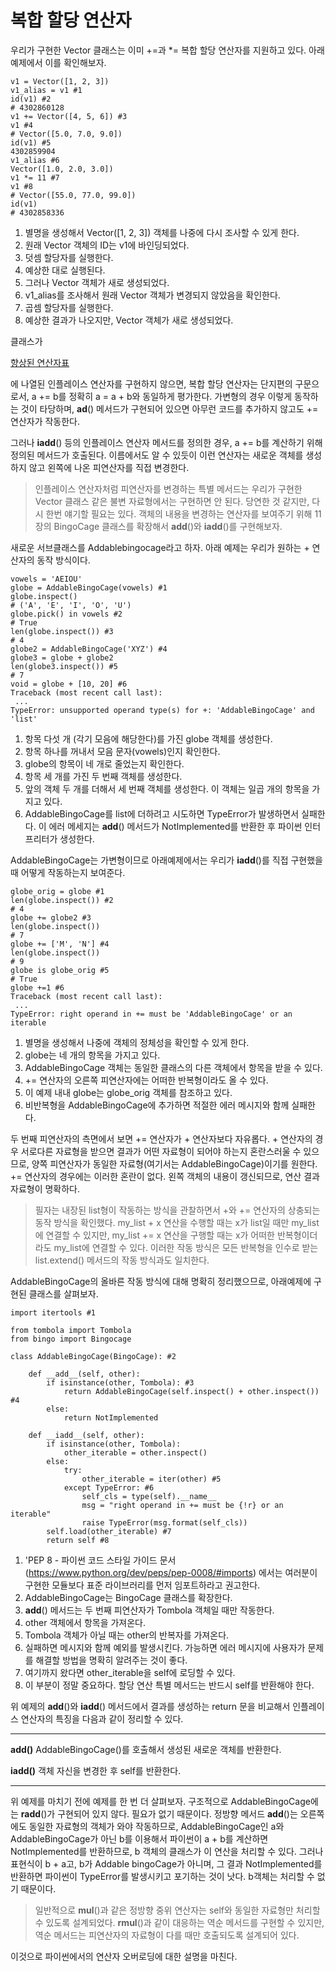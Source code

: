 <!-- 
[UML클래스전략패턴](https://github.com/hyeonDD/fluent_python/blob/master/Part13/ex13-5/UML_class_diagram.png)
 -->
# 복합 할당 연산자
우리가 구현한 Vector 클래스는 이미 +=과 *= 복합 할당 연산자를 지원하고 있다. 아래예제에서 이를 확인해보자.
```
v1 = Vector([1, 2, 3])
v1_alias = v1 #1
id(v1) #2
# 4302860128
v1 += Vector([4, 5, 6]) #3
v1 #4
# Vector([5.0, 7.0, 9.0])
id(v1) #5
4302859904
v1_alias #6
Vector([1.0, 2.0, 3.0])
v1 *= 11 #7
v1 #8
# Vector([55.0, 77.0, 99.0])
id(v1)
# 4302858336
```
1. 별명을 생성해서 Vector([1, 2, 3]) 객체를 나중에 다시 조사할 수 있게 한다.
2. 원래 Vector 객체의 ID는 v1에 바인딩되었다.
3. 덧셈 할당자를 실행한다.
4. 예상한 대로 실행된다.
5. 그러나 Vector 객체가 새로 생성되었다.
6. v1_alias를 조사해서 원래 Vector 객체가 변경되지 않았음을 확인한다.
7. 곱셈 할당자를 실행한다.
8. 예상한 결과가 나오지만, Vector 객체가 새로 생성되었다.

클래스가 

[향상된 연산자표](https://github.com/hyeonDD/fluent_python/blob/master/Part13/ex13-5/improved_operator.png)

에 나열된 인플레이스 연산자를 구현하지 않으면, 복합 할당 연산자는 단지편의 구문으로서, a += b를 정확히 a = a + b와 동일하게 평가한다. 가변형의 경우 이렇게 동작하는 것이 타당하며, __ad__() 메서드가 구현되어 있으면 아무런 코드를 추가하지 않고도 += 연산자가 작동한다.

그러나 __iadd__() 등의 인플레이스 연산자 메서드를 정의한 경우, a += b를 계산하기 위해 정의된 메서드가 호출된다. 이름에서도 알 수 있듯이 이런 연산자는 새로운 객체를 생성하지 않고 왼쪽에 나온 피연산자를 직접 변경한다.
> 인플레이스 연산자처럼 피연산자를 변경하는 특별 메서드는 우리가 구현한 Vector 클래스 같은 불변 자료형에서는 구현하면 안 된다. 당연한 것 같지만, 다시 한번 얘기할 필요는 있다.
객체의 내용을 변경하는 연산자를 보여주기 위해 11장의 BingoCage 클래스를 확장해서 __add__()와 __iadd__()를 구현해보자.

새로운 서브클래스를 Addablebingocage라고 하자. 아래 예제는 우리가 원하는 + 연산자의 동작 방식이다.
```
vowels = 'AEIOU'
globe = AddableBingoCage(vowels) #1
globe.inspect()
# ('A', 'E', 'I', 'O', 'U')
globe.pick() in vowels #2
# True
len(globe.inspect()) #3
# 4
globe2 = AddableBingoCage('XYZ') #4
globe3 = globe + globe2
len(globe3.inspect()) #5
# 7
void = globe + [10, 20] #6
Traceback (most recent call last):
 ...
TypeError: unsupported operand type(s) for +: 'AddableBingoCage' and 'list'
```
1. 항목 다섯 개 (각기 모음에 해당한다)를 가진 globe 객체를 생성한다.
2. 항목 하나를 꺼내서 모음 문자(vowels)인지 확인한다.
3. globe의 항목이 네 개로 줄었는지 확인한다.
4. 항목 세 개를 가진 두 번째 객체를 생성한다.
5. 앞의 객체 두 개를 더해서 세 번째 객체를 생성한다. 이 객체는 일곱 개의 항목을 가지고 있다.
6. AddableBingoCage를 list에 더하려고 시도하면 TypeError가 발생하면서 실패한다. 이 에러 메세지는 __add__() 메서드가 NotImplemented를 반환한 후 파이썬 인터프리터가 생성한다.

AddableBingoCage는 가변형이므로 아래예제에서는 우리가 __iadd__()를 직접 구현했을 때 어떻게 작동하는지 보여준다.
```
globe_orig = globe #1
len(globe.inspect()) #2
# 4
globe += globe2 #3
len(globe.inspect())
# 7
globe += ['M', 'N'] #4
len(globe.inspect())
# 9
globe is globe_orig #5
# True
globe +=1 #6
Traceback (most recent call last):
 ...
TypeError: right operand in += must be 'AddableBingoCage' or an iterable
```
1. 별명을 생성해서 나중에 객체의 정체성을 확인할 수 있게 한다.
2. globe는 네 개의 항목을 가지고 있다.
3. AddableBingoCage 객체는 동일한 클래스의 다른 객체에서 항목을 받을 수 있다.
4. += 연산자의 오른쪽 피연산자에는 어떠한 반복형이라도 올 수 있다.
5. 이 예제 내내 globe는 globe_orig 객체를 참조하고 있다.
6. 비반복형을 AddableBingoCage에 추가하면 적절한 에러 메시지와 함께 실패한다.

두 번째 피연산자의 측면에서 보면 += 연산자가 + 연산자보다 자유롭다. + 연산자의 경우 서로다른 자료형을 받으면 결과가 어떤 자료형이 되어야 하는지 혼란스러울 수 있으므로, 양쪽 피연산자가 동일한 자료형(여기서는 AddableBingoCage)이기를 원한다. += 연산자의 경우에는 이러한 혼란이 없다. 왼쪽 객체의 내용이 갱신되므로, 연산 결과 자료형이 명확하다.
> 필자는 내장된 list형이 작동하는 방식을 관찰하면서 +와 += 연산자의 상충되는 동작 방식을 확인했다. my_list + x 연산을 수행할 때는 x가 list일 때만 my_list에 연결할 수 있지만, my_list += x 연산을 구행할 때는 x가 어떠한 반복형이더라도 my_list에 연결할 수 있다. 이러한 작동 방식은 모든 반복형을 인수로 받는 list.extend() 메서드의 작동 방식과도 일치한다.

AddableBingoCage의 올바른 작동 방식에 대해 명확히 정리했으므로, 아래예제에 구현된 클래스를 살펴보자.
```
import itertools #1

from tombola import Tombola
from bingo import Bingocage

class AddableBingoCage(BingoCage): #2

    def __add__(self, other):
        if isinstance(other, Tombola): #3
            return AddableBingoCage(self.inspect() + other.inspect()) #4
        else:
            return NotImplemented
    
    def __iadd__(self, other):
        if isinstance(other, Tombola):
            other_iterable = other.inspect()
        else:
            try:
                other_iterable = iter(other) #5
            except TypeError: #6
                self_cls = type(self).__name__
                msg = "right operand in += must be {!r} or an iterable"
                raise TypeError(msg.format(self_cls))
        self.load(other_iterable) #7
        return self #8
```
1. 'PEP 8 - 파이썬 코드 스타일 가이드 문서 (https://www.python.org/dev/peps/pep-0008/#imports) 에서는 여러분이 구현한 모듈보다 표준 라이브러리를 먼저 임포트하라고 권고한다.
2. AddableBingoCage는 BingoCage 클래스를 확장한다.
3. __add__() 메서드는 두 번째 피연산자가 Tombola 객체일 때만 작동한다.
4. other 객체에서 항목을 가져온다.
5. Tombola 객체가 아닐 때는 other의 반복자를 가져온다.
6. 실패하면 메시지와 함께 예외를 발생시킨다. 가능하면 에러 메시지에 사용자가 문제를 해결할 방법을 명확히 알려주는 것이 좋다.
7. 여기까지 왔다면 other_iterable을 self에 로딩할 수 있다.
8. 이 부분이 정말 중요하다. 할당 연산 특별 메서드는 반드시 self를 반환해야 한다.

위 예제의 __add__()와 __iadd__() 메서드에서 결과를 생성하는 return 문을 비교해서 인플레이스 연산자의 특징을 다음과 같이 정리할 수 있다.

---

**__add__()**
AddableBingoCage()를 호출해서 생성된 새로운 객체를 반환한다.

**__iadd__()**
객체 자신을 변경한 후 self를 반환한다.

---

위 예제를 마치기 전에 예제를 한 번 더 살펴보자. 구조적으로 AddableBingoCage에는 __radd__()가 구현되어 있지 않다. 필요가 없기 때문이다. 정방향 메서드 __add__()는 오른쪽에도 동일한 자료형의 객체가 와야 작동하므로, AddableBingoCage인 a와 AddableBingoCage가 아닌 b를 이용해서 파이썬이 a + b를 계산하면 NotImplemented를 반환하므로, b 객체의 클래스가 이 연산을 처리할 수 있다. 그러나 표현식이 b + a고, b가 Addable bingoCage가 아니며, 그 결과 NotImplemented를 반환하면 파이썬이 TypeError를 발생시키고 포기하는 것이 낫다. b객체는 처리할 수 없기 때문이다.
> 일반적으로 __mul__()과 같은 정방향 중위 연산자는 self와 동일한 자료형만 처리할 수 있도록 설계되었다. __rmul__()과 같이 대응하는 역순 메서드를 구현할 수 있지만, 역순 메서드는 피연산자의 자료형이 다를 때만 호출되도록 설계되어 있다.

이것으로 파이썬에서의 연산자 오버로딩에 대한 설명을 마친다.